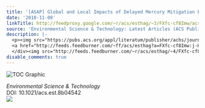 ```yaml
---
title: '[ASAP] Global and Local Impacts of Delayed Mercury Mitigation Efforts'
date: '2018-11-08'
linkTitle: http://feedproxy.google.com/~r/acs/esthag/~3/FXfc-cf8Imw/acs.est.8b04542
source: 'Environmental Science & Technology: Latest Articles (ACS Publications)'
description: |-
  <p><img src="https://pubs.acs.org/appl/literatum/publisher/achs/journals/content/esthag/0/esthag.ahead-of-print/acs.est.8b04542/20181108/images/medium/es-2018-04542s_0004.gif" alt="TOC Graphic"/></p><div><cite>Environmental Science & Technology</cite></div><div>DOI: 10.1021/acs.est.8b04542</div><div class="feedflare">
  <a href="http://feeds.feedburner.com/~ff/acs/esthag?a=FXfc-cf8Imw:j-HsNC2TdrU:yIl2AUoC8zA"><img src="http://feeds.feedburner.com/~ff/acs/esthag?d=yIl2AUoC8zA" border="0"></img></a>
  </div><img src="http://feeds.feedburner.com/~r/acs/esthag/~4/FXfc-cf8Imw" height="1" width="1" ...
disable_comments: true
---
```

<p><img src="https://pubs.acs.org/appl/literatum/publisher/achs/journals/content/esthag/0/esthag.ahead-of-print/acs.est.8b04542/20181108/images/medium/es-2018-04542s_0004.gif" alt="TOC Graphic"/></p><div><cite>Environmental Science & Technology</cite></div><div>DOI: 10.1021/acs.est.8b04542</div><div class="feedflare">
<a href="http://feeds.feedburner.com/~ff/acs/esthag?a=FXfc-cf8Imw:j-HsNC2TdrU:yIl2AUoC8zA"><img src="http://feeds.feedburner.com/~ff/acs/esthag?d=yIl2AUoC8zA" border="0"></img></a>
</div><img src="http://feeds.feedburner.com/~r/acs/esthag/~4/FXfc-cf8Imw" height="1" width="1" ...